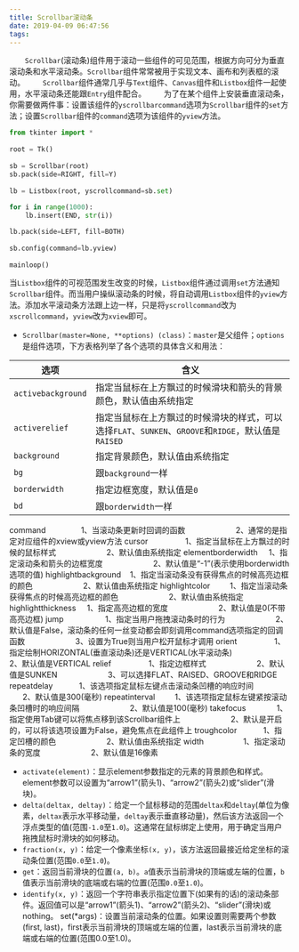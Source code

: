 ```yaml
---
title: Scrollbar滚动条
date: 2019-04-09 06:47:56
tags:
---
```

&emsp;&emsp;`Scrollbar`(滚动条)组件用于滚动一些组件的可见范围，根据方向可分为垂直滚动条和水平滚动条。`Scrollbar`组件常常被用于实现文本、画布和列表框的滚动。
&emsp;&emsp;`Scrollbar`组件通常几乎与`Text`组件、`Canvas`组件和`Listbox`组件一起使用，水平滚动条还能跟`Entry`组件配合。
&emsp;&emsp;为了在某个组件上安装垂直滚动条，你需要做两件事：设置该组件的`yscrollbarcommand`选项为`Scrollbar`组件的`set`方法；设置`Scrollbar`组件的`command`选项为该组件的`yview`方法。
<!--more-->

``` python
from tkinter import *
​
root = Tk()
​
sb = Scrollbar(root)
sb.pack(side=RIGHT, fill=Y)
​
lb = Listbox(root, yscrollcommand=sb.set)
​
for i in range(1000):
    lb.insert(END, str(i))

lb.pack(side=LEFT, fill=BOTH)
​
sb.config(command=lb.yview)
​
mainloop()
```

当`Listbox`组件的可视范围发生改变的时候，`Listbox`组件通过调用`set`方法通知`Scrollbar`组件。而当用户操纵滚动条的时候，将自动调用`Listbox`组件的`yview`方法。添加水平滚动条方法跟上边一样，只是将`yscrollcommand`改为`xscrollcommand`，`yview`改为`xview`即可。

- `Scrollbar(master=None, **options) (class)`：`master`是父组件；`options`是组件选项，下方表格列举了各个选项的具体含义和用法：

选项               | 含义
-------------------|-------
`activebackground` | 指定当鼠标在上方飘过的时候滑块和箭头的背景颜色，默认值由系统指定
`activerelief`     | 指定当鼠标在上方飘过的时候滑块的样式，可以选择`FLAT`、`SUNKEN`、`GROOVE`和`RIDGE`，默认值是`RAISED`
`background`       | 指定背景颜色，默认值由系统指定
`bg`               | 跟`background`一样
`borderwidth`      | 指定边框宽度，默认值是`0`
`bd`               | 跟`borderwidth`一样
command                1、当滚动条更新时回调的函数
                       2、通常的是指定对应组件的xview或yview方法
cursor                 1、指定当鼠标在上方飘过的时候的鼠标样式
                       2、默认值由系统指定
elementborderwidth     1、指定滚动条和箭头的边框宽度
                       2、默认值是“-1”(表示使用borderwidth选项的值)
highlightbackground    1、指定当滚动条没有获得焦点的时候高亮边框的颜色
                       2、默认值由系统指定
highlightcolor         1、指定当滚动条获得焦点的时候高亮边框的颜色
                       2、默认值由系统指定
highlightthickness     1、指定高亮边框的宽度
                       2、默认值是0(不带高亮边框)
jump                   1、指定当用户拖拽滚动条时的行为
                       2、默认值是False，滚动条的任何一丝变动都会即刻调用command选项指定的回调函数
                       3、设置为True则当用户松开鼠标才调用
orient                 1、指定绘制HORIZONTAL(垂直滚动条)还是VERTICAL(水平滚动条)
                       2、默认值是VERTICAL
relief                 1、指定边框样式
                       2、默认值是SUNKEN
                       3、可以选择FLAT、RAISED、GROOVE和RIDGE
repeatdelay            1、该选项指定鼠标左键点击滚动条凹槽的响应时间
                       2、默认值是300(毫秒)
repeatinterval         1、该选项指定鼠标左键紧按滚动条凹槽时的响应间隔
                       2、默认值是100(毫秒)
takefocus              1、指定使用Tab键可以将焦点移到该Scrollbar组件上
                       2、默认是开启的，可以将该选项设置为False，避免焦点在此组件上
troughcolor            1、指定凹槽的颜色
                       2、默认值由系统指定
width                  1、指定滚动条的宽度
                       2、默认值是16像素

- `activate(element)`：显示element参数指定的元素的背景颜色和样式。element参数可以设置为“arrow1”(箭头1)、“arrow2”(箭头2)或“slider”(滑块)。
- `delta(deltax, deltay)`：给定一个鼠标移动的范围`deltax`和`deltay`(单位为像素，`deltax`表示水平移动量，`deltay`表示垂直移动量)，然后该方法返回一个浮点类型的值(范围`-1.0`至`1.0`)。这通常在鼠标绑定上使用，用于确定当用户拖拽鼠标时滑块的如何移动。
- `fraction(x, y)`：给定一个像素坐标`(x, y)`，该方法返回最接近给定坐标的滚动条位置(范围`0.0`至`1.0`)。
- `get`：返回当前滑块的位置`(a, b)`。`a`值表示当前滑块的顶端或左端的位置，`b`值表示当前滑块的底端或右端的位置(范围`0.0`至`1.0`)。
- `identify(x, y)`：返回一个字符串表示指定位置下(如果有的话)的滚动条部件。返回值可以是“arrow1”(箭头1)、“arrow2”(箭头2)、“slider”(滑块)或nothing。
set(*args)：设置当前滚动条的位置。如果设置则需要两个参数(first, last)，first表示当前滑块的顶端或左端的位置，last表示当前滑块的底端或右端的位置(范围0.0至1.0)。